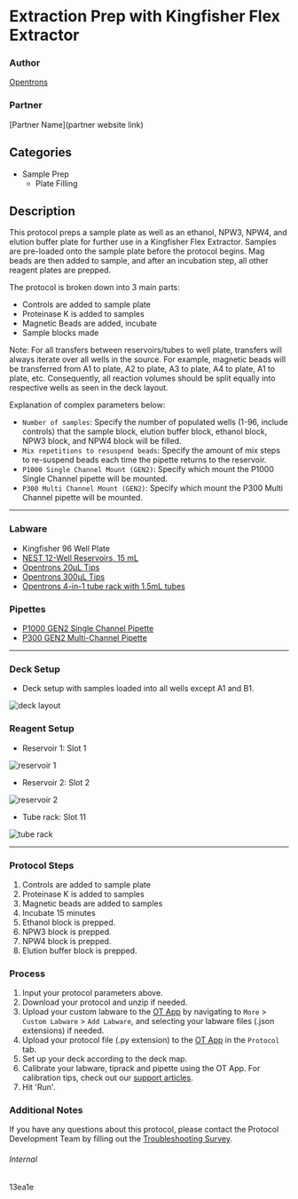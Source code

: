 # Extraction Prep with Kingfisher Flex Extractor

### Author
[Opentrons](https://opentrons.com/)

### Partner
[Partner Name](partner website link)



## Categories
* Sample Prep
	* Plate Filling

## Description
This protocol preps a sample plate as well as an ethanol, NPW3, NPW4, and elution buffer plate for further use in a Kingfisher Flex Extractor. Samples are pre-loaded onto the sample plate before the protocol begins. Mag beads are then added to sample, and after an incubation step, all other reagent plates are prepped.  

The protocol is broken down into 3 main parts:
* Controls are added to sample plate
* Proteinase K is added to samples
* Magnetic Beads are added, incubate
* Sample blocks made

Note: For all transfers between reservoirs/tubes to well plate, transfers will always iterate over all wells in the source. For example, magnetic beads will be transferred from A1 to plate, A2 to plate, A3 to plate, A4 to plate, A1 to plate, etc. Consequently, all reaction volumes should be split equally into respective wells as seen in the deck layout.

Explanation of complex parameters below:
* `Number of samples`: Specify the number of populated wells (1-96, include controls) that the sample block, elution buffer block, ethanol block, NPW3 block, and NPW4 block will be filled.
* `Mix repetitions to resuspend beads`: Specify the amount of mix steps to re-suspend beads each time the pipette returns to the reservoir.
* `P1000 Single Channel Mount (GEN2)`: Specify which mount the P1000 Single Channel pipette will be mounted.
* `P300 Multi Channel Mount (GEN2)`: Specify which mount the P300 Multi Channel pipette will be mounted.
---

### Labware
* Kingfisher 96 Well Plate
* [NEST 12-Well Reservoirs, 15 mL](https://shop.opentrons.com/collections/reservoirs/products/nest-12-well-reservoir-15-ml)
* [Opentrons 20µL Tips](https://shop.opentrons.com/collections/opentrons-tips/products/opentrons-10ul-tips)
* [Opentrons 300µL Tips](https://shop.opentrons.com/collections/opentrons-tips/products/opentrons-300ul-tips)
* [Opentrons 4-in-1 tube rack with 1.5mL tubes](https://shop.opentrons.com/collections/racks-and-adapters/products/tube-rack-set-1)

### Pipettes
* [P1000 GEN2 Single Channel Pipette](https://shop.opentrons.com/collections/ot-2-robot/products/single-channel-electronic-pipette)
* [P300 GEN2 Multi-Channel Pipette](https://shop.opentrons.com/collections/ot-2-robot/products/8-channel-electronic-pipette)


---

### Deck Setup
* Deck setup with samples loaded into all wells except A1 and B1.

![deck layout](https://opentrons-protocol-library-website.s3.amazonaws.com/custom-README-images/13ea1e/pt1/Screen+Shot+2021-05-26+at+11.24.55+AM.png)

### Reagent Setup

* Reservoir 1: Slot 1

![reservoir 1](https://opentrons-protocol-library-website.s3.amazonaws.com/custom-README-images/13ea1e/pt1/Screen+Shot+2021-05-24+at+9.08.52+AM.png)
* Reservoir 2: Slot 2

![reservoir 2](https://opentrons-protocol-library-website.s3.amazonaws.com/custom-README-images/13ea1e/pt1/Screen+Shot+2021-05-24+at+9.14.53+AM.png)
* Tube rack: Slot 11

![tube rack](https://opentrons-protocol-library-website.s3.amazonaws.com/custom-README-images/13ea1e/pt1/Screen+Shot+2021-05-24+at+9.09.13+AM.png)

---

### Protocol Steps
1. Controls are added to sample plate
2. Proteinase K is added to samples
3. Magnetic beads are added to samples
4. Incubate 15 minutes
5. Ethanol block is prepped.
6. NPW3 block is prepped.
7. NPW4 block is prepped.
10. Elution buffer block is prepped.

### Process
1. Input your protocol parameters above.
2. Download your protocol and unzip if needed.
3. Upload your custom labware to the [OT App](https://opentrons.com/ot-app) by navigating to `More` > `Custom Labware` > `Add Labware`, and selecting your labware files (.json extensions) if needed.
4. Upload your protocol file (.py extension) to the [OT App](https://opentrons.com/ot-app) in the `Protocol` tab.
5. Set up your deck according to the deck map.
6. Calibrate your labware, tiprack and pipette using the OT App. For calibration tips, check out our [support articles](https://support.opentrons.com/en/collections/1559720-guide-for-getting-started-with-the-ot-2).
7. Hit 'Run'.

### Additional Notes
If you have any questions about this protocol, please contact the Protocol Development Team by filling out the [Troubleshooting Survey](https://protocol-troubleshooting.paperform.co/).

###### Internal
13ea1e
